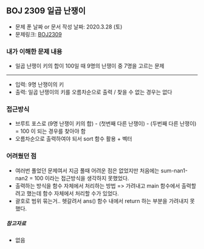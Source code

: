 ## BOJ 2309 일곱 난쟁이

- 문제 푼 날짜 or 문서 작성 날짜: 2020.3.28 (토)
- 문제링크: [BOJ2309](https://www.acmicpc.net/problem/2309)

### 내가 이해한 문제 내용

- 일곱 난쟁이 키의 합이 100일 때 9명의 난쟁이 중 7명을 고르는 문제

-----

- 입력: 9명 난쟁이의 키
- 출력: 일곱 난쟁이의 키를 오름차순으로 출력 / 찾을 수 없는 경우는 없다

### 접근방식

- 브루트 포스로 (9명 난쟁이 키의 합)  - (첫번째 다른 난쟁이) - (두번째 다른 난쟁이) = 100 이 되는 경우를 찾아야 함
- 오름차순으로 출력하여야 되서 sort 함수 활용 + 벡터

### 어려웠던 점

- 여러번 풀었던 문제여서 지금 풀때 어려운 점은 없었지만 처음에는 sum-nan1-nan2 = 100 이라는 접근방식을 생각하지 못했었다.
- 출력하는 방식을 함수 자체에서 처리하는 방법 => 가려내고 main 함수에서 출력할려고 했는데 함수 자체에서 처리할 수가 있었다.
- 괄호로 범위 묶는거.. 헷갈려서 ans() 함수 내에서 return 하는 부분을 가려내지 못했다.

##### 참고자료

- 없음
